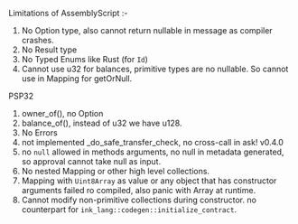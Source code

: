 Limitations of AssemblyScript :-
1. No Option type, also cannot return nullable in message as compiler crashes.
2. No Result type
3. No Typed Enums like Rust (for `Id`)
4. Cannot use u32 for balances, primitive types are no nullable. So cannot use in Mapping for getOrNull.


PSP32
1. owner_of(), no Option
2. balance_of(), instead of u32 we have u128.
3. No Errors
4. not implemented _do_safe_transfer_check, no cross-call in ask! v0.4.0
5. no `null` allowed in methods arguments, no null in metadata generated, so approval cannot take null as input.
6. No nested Mapping or other high level collections.
7. Mapping with `Uint8Array` as value or any object that has constructor arguments failed ro compiled, also panic with Array<u8> at runtime.
8. Cannot modify non-primitive collections during constructor. no counterpart for `ink_lang::codegen::initialize_contract`.
